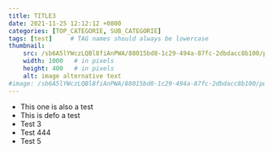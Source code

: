 ```yaml
---
title: TITLE3
date: 2021-11-25 12:12:12 +0800
categories: [TOP_CATEGORIE, SUB_CATEGORIE]
tags: [test]     # TAG names should always be lowercase
thumbnail: 
    src: /sb6A5lYWczLQBl8fiAnPWA/88015bd8-1c29-494a-87fc-2dbdacc8b100/public
    width: 1000   # in pixels
    height: 400   # in pixels
    alt: image alternative text
#image: /sb6A5lYWczLQBl8fiAnPWA/88015bd8-1c29-494a-87fc-2dbdacc8b100/public
---
```


* This one is also a test
* This is defo a test
* Test 3
* Test 444
* Test 5